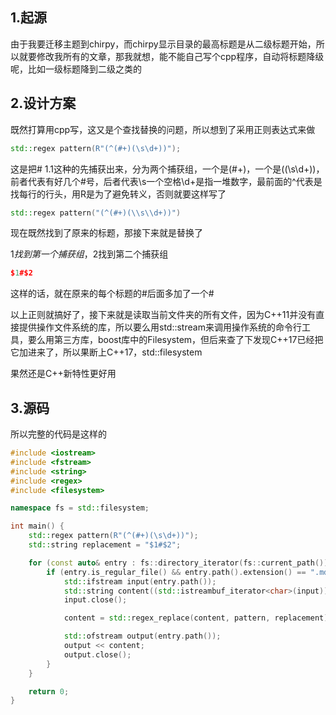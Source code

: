## 1.起源

由于我要迁移主题到chirpy，而chirpy显示目录的最高标题是从二级标题开始，所以就要修改我所有的文章，那我就想，能不能自己写个cpp程序，自动将标题降级呢，比如一级标题降到二级之类的

## 2.设计方案

既然打算用cpp写，这又是个查找替换的问题，所以想到了采用正则表达式来做

```cpp
std::regex pattern(R"(^(#+)(\s\d+))");
```

这是把# 1.1这种的先捕获出来，分为两个捕获组，一个是(#+)，一个是((\s\d+))，前者代表有好几个#号，后者代表\s一个空格\d+是指一堆数字，最前面的^代表是找每行的行头，用R是为了避免转义，否则就要这样写了

```cpp
std::regex pattern("(^(#+)(\\s\\d+))")
```

现在既然找到了原来的标题，那接下来就是替换了

$1找到第一个捕获组，$2找到第二个捕获组

```cpp
$1#$2
```

这样的话，就在原来的每个标题的#后面多加了一个#

以上正则就搞好了，接下来就是读取当前文件夹的所有文件，因为C++11并没有直接提供操作文件系统的库，所以要么用std::stream来调用操作系统的命令行工具，要么用第三方库，boost库中的Filesystem，但后来查了下发现C++17已经把它加进来了，所以果断上C++17，std::filesystem

果然还是C++新特性更好用

## 3.源码

所以完整的代码是这样的

```cpp
#include <iostream>
#include <fstream>
#include <string>
#include <regex>
#include <filesystem>

namespace fs = std::filesystem;

int main() {
	std::regex pattern(R"(^(#+)(\s\d+))");
	std::string replacement = "$1#$2";

	for (const auto& entry : fs::directory_iterator(fs::current_path())) {
		if (entry.is_regular_file() && entry.path().extension() == ".md") {
			std::ifstream input(entry.path());
			std::string content((std::istreambuf_iterator<char>(input)), std::istreambuf_iterator<char>());
			input.close();

			content = std::regex_replace(content, pattern, replacement);

			std::ofstream output(entry.path());
			output << content;
			output.close();
		}
	}

	return 0;
}
```



